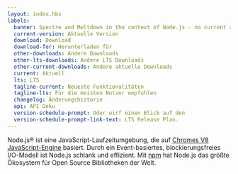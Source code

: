 ```yaml
---
layout: index.hbs
labels:
  banner: Spectre and Meltdown in the context of Node.js - no current action required.
  current-version: Aktuelle Version
  download: Download
  download-for: Herunterladen für
  other-downloads: Andere Downloads
  other-lts-downloads: Andere LTS Downloads
  other-current-downloads: Andere aktuelle Downloads
  current: Aktuell
  lts: LTS
  tagline-current: Neueste Funktionalitäten
  tagline-lts: Für die meisten Nutzer empfohlen
  changelog: Änderungshistorie
  api: API Doku
  version-schedule-prompt: Oder wirf einen Blick auf den
  version-schedule-prompt-link-text: LTS Release Plan.
---
```


Node.js® ist eine JavaScript-Laufzeitumgebung, die auf  [Chromes V8 JavaScript-Engine](https://developers.google.com/v8/) basiert.
Durch ein Event-basiertes, blockierungsfreies I/O-Modell ist Node.js schlank und effizient. Mit [npm](https://www.npmjs.com/) hat Node.js das größte Ökosystem für Open Source Bibliotheken der Welt.
